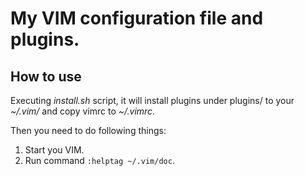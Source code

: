 # My VIM configuration file and plugins.

## How to use

Executing *install.sh* script, it will install plugins under plugins/ to your *~/.vim/* and copy vimrc to *~/.vimrc*.

Then you need to do following things:

1. Start you VIM.
2. Run command `:helptag ~/.vim/doc`.
